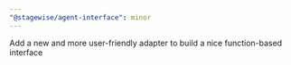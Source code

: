 ```yaml
---
"@stagewise/agent-interface": minor
---
```


Add a new and more user-friendly adapter to build a nice function-based interface
